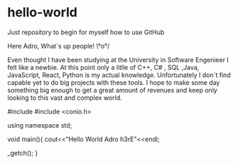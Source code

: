 # hello-world
Just repository to begin for myself how to use GitHub

Here Adro, What´s up people!  \°o°/

Even thought I have been studying at the University in Software Engenieer I felt like a newbie.
At this point only a litlle of C++, C# , SQL ,Java, JavaScript, React, Python is my actual knowledge. Unfortunately I don´t find capable yet to do big projects with these tools. I hope to make some day something big enough to get a great amount of revenues and keep only looking to this vast and complex world.

#include <iostream>
#include <conio.h>

using namespace std;

void main(){
  cout<<"Hello World Adro h3rE"<<endl;
  
  _getch();
}
